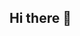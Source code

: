 ## Hi there 👋

<!--
**Hbasu5/Hbasu5** is a ✨ _special_ ✨ repository because its `README.md` (this file) appears on your GitHub profile.

Here are some ideas to get you started:

- 🔭 I’m currently working on Aether, an all in one AI app
- 🌱 I’m currently learning coding of various languanges
- 👯 I’m looking to collaborate on AI
- 🤔 I’m looking for help with app creation, specially UI/UX
- 💬 Ask me about ...
- 📫 How to reach me: ...
- 😄 Pronouns: he/him
- ⚡ All in one bio: Hey there! I'm Hardik, a 16-year-old high schooler from India who's been coding like it's a superpower 🧑‍💻. I’m currently building an AI-powered productivity suite called Aether, made to help students and general users unlock the power of automation, creative tools, and smart utilities — all in one app!

💡 I believe in code with purpose and learning through building. I chase curiosity, not certificates.

-->
